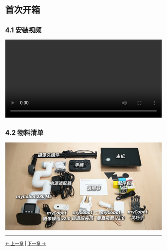 # 首次开箱

## 4.1 安装视频

<video id="my-video" class="video-js" controls preload="auto" width="100%"
poster="" data-setup='{"aspectRatio":"16:9"}'>
  <source src="../resources/4-FirstInstallAndUse/unboxing_video.mp4"></video>

## 4.2 物料清单

![](../resources/4-FirstInstallAndUse/4-1.png)

---

[← 上一章](../3-UserNotes/README.md) | [下一章 →](../5-BasicApplication/README.md)
